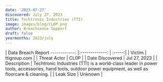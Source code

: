 ```yaml
---
date: '2023-07-27'
discovered: July 27, 2023
title: Techtronic Industries (TTI)
image: images/blog/CL0P.png
author: Breachsense Support
draft: false
yearmonths: 2023/july
---
```



| Data Breach Report
------------:     |:-------------:    | :-----:|
| Victim      | ttigroup.com      | 
| Threat Actor      | CL0P      | 
| Date Discovered      | Jul 27, 2023      | 
| Description      | Techtronic Industries (TTI) is a world-class leader in power tools, accessories, hand tools, outdoor power equipment, as well as floorcare & cleaning.      | 
| Leak Size      | Unknown      | 


